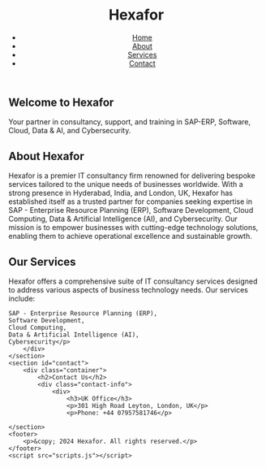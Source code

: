 <!DOCTYPE html>
<html lang="en">
<head>
    <meta charset="UTF-8">
    <meta name="viewport" content="width=device-width, initial-scale=1.0">
    <title>Hexafor - Comprehensive Consultancy Services</title>
    <link rel="stylesheet" href="styles.css">
</head>
<body>
    <header>
        <div class="logo">
            <h1>Hexafor</h1>
        </div>
        <nav>
            <ul>
                <li><a href="#home">Home</a></li>
                <li><a href="#about">About</a></li>
                <li><a href="#services">Services</a></li>
                <li><a href="#contact">Contact</a></li>
            </ul>
        </nav>
    </header>
    <section id="home" class="hero-section">
        <div class="hero-content">
            <h2>Welcome to Hexafor</h2>
            <p>Your partner in consultancy, support, and training in SAP-ERP, Software, Cloud, Data & AI, and Cybersecurity.</p>
        </div>
    </section>
    <section id="about">
        <div class="container">
            <h2>About Hexafor</h2>
            <p>Hexafor is a premier IT consultancy firm renowned for delivering bespoke services tailored to the unique needs of businesses worldwide. With a strong presence in Hyderabad, India, and London, UK, Hexafor has established itself as a trusted partner for companies seeking expertise in SAP - Enterprise Resource Planning (ERP), Software Development, Cloud Computing, Data & Artificial Intelligence (AI), and Cybersecurity. Our mission is to empower businesses with cutting-edge technology solutions, enabling them to achieve operational excellence and sustainable growth.</p>
        </div>
    </section>
    <section id="services">
        <div class="container">
            <h2>Our Services</h2>
            <p>Hexafor offers a comprehensive suite of IT consultancy services designed to address various aspects of business technology needs. Our services include:

    SAP - Enterprise Resource Planning (ERP),
    Software Development,
    Cloud Computing,
    Data & Artificial Intelligence (AI),
    Cybersecurity</p>
        </div>
    </section>
    <section id="contact">
        <div class="container">
            <h2>Contact Us</h2>
            <div class="contact-info">
                <div>
                    <h3>UK Office</h3>
                    <p>301 High Road Leyton, London, UK</p>
                    <p>Phone: +44 07957581746</p>
              
    </section>
    <footer>
        <p>&copy; 2024 Hexafor. All rights reserved.</p>
    </footer>
    <script src="scripts.js"></script>
</body>
</html>
